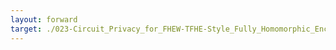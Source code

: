 ```yaml
---
layout: forward
target: ./023-Circuit_Privacy_for_FHEW-TFHE-Style_Fully_Homomorphic_Encryption_in_Practice
---
```

